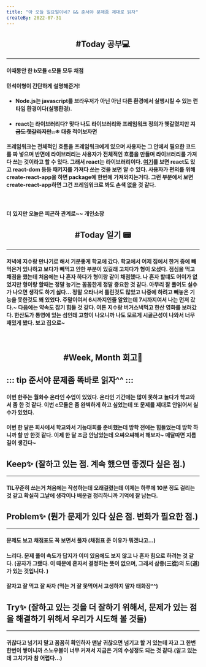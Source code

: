 ```yaml
---
title: "아 오늘 일요일이네? && 준서야 문제좀 제대로 읽자"
createBy: 2022-07-31
---
```


<h2 style="text-align:center">#Today 공부💻</h2>

---
#### 이때동안 한 b모듈 c모듈 모두 채점
#### 민석이형이 간단하게 설명해준거!
- #### Node.js는 javascript를 브라우저가 아닌 아닌 다른 환경에서 실행시킬 수 있는 런타임 환경이다(실행환경).
- #### react는 라이브러리다? 맞다 나도 라이브러리와 프레임워크 정의가 헷갈렸지만 ~~지금도 헷갈리지만..ㅎ~~ 대충 적어보자면 
#### 프레임워크는 전체적인 흐름을 프레임워크에게 있으며 사용자는 그 안에서 필요한 코드를 짜 넣으며 반면에 라이브러리는 사용자가 전체적인 흐름을 만들며 라이브러리를 가져다 쓰는 것이라고 할 수 있다. 그래서 react는 라이브러리이다. [여기](https://github.com/facebook/react/tree/main/packages)를 보면 react도 있고 react-dom 등등 패키지를 가져다 쓰는 것을 보면 알 수 있다. 사용자가 편의를 위해 create-react-app을 하면 package에 한번에 가져와지는거다. 그런 부분에서 보면 create-react-app하면 그건 프레임워크로 봐도 손색 없을 것 같다.
<br>

#### 더 있지만 오늘은 피곤하 관계로~~ 개인소장


<h2 style="text-align:center">#Today 일기 📟</h2>

---
#### 저녁에 지수랑 만나기로 해서 기분좋게 학교에 갔다. 학교에서 어제 집에서 한거 중에 빼먹은거 있나하고 보다가 빼먹고 안한 부분이 있길래 고치다가 형이 오셨다. 점심을 먹고 채점을 했는데 처음에는 나 혼자 하다가 형이랑 같이 채점했다. 나 혼자 할떄도 어이가 없었지만 형이랑 할때는 정말 능기는 꼼꼼한게 정말 중요한 것 같다. 아무리 잘 풀어도 실수가 나오면 생각도 하기 싫다... 정말 오타나서 틀린것도 많았고 나중에 하려고 빼놓은 기능을 못한것도 꽤 있었다. 주말이여서 6시까지인줄 알았는데 7시까지여서 나는 먼저 갔다.~ 다음에는 약속도 잡기 힘들 것 같다. 여튼 지수랑 버거스낵먹고 한산 영화를 보러갔다. 한산도가 통영에 있는 섬인데 고향이 나오니까 나도 모르게 시골근성이 나와서 너무 재밌게 봤다. 보고 집으로~

<br/>

<h2 style="text-align:center">#Week, Month 회고🎇</h2>

::: tip 
준서야 문제좀 똑바로 읽자^^
::: 
---
#### 이번 한주는 월화수 온라인 수업이 있었다. 온라인 기간에는 많이 못하고 놀다가 학교와서 좀 한 것 같다. 이번 c모듈은 좀 완벽하게 하고 싶었는데 또 문제를 제대로 안읽어서 실수가 있었다. 
#### 이번 한 달은 회사에서 학교와서 기능대회를 준비했는데 방학 전에는 힘들었는데 방학 하니까 할 만 한것 같다. 이제 한 달 조금 안남았는데 으쌰으쌰해서 해보자~ 매달따면 지름길이 생긴다~



## Keep✨  (잘하고 있는 점. 계속 했으면 좋겠다 싶은 점.)
---
#### TIL꾸준히 쓰는거 처음에는 작성하는데 오래걸렸는데 이제는 하루에 10분 정도 걸리는 것 같고 확실히 그날에 생각이나 배운걸 정리하니까 기억에 잘 남는다.
#### 

## Problem✨ (뭔가 문제가 있다 싶은 점. 변화가 필요한 점.)
---
#### 문제도 보고 채점표도 꼭 보면서 풀자 (채점표 준 이유가 뭐겠냐고...)
#### 느리다. 문제 풀이 속도가 답지가 이미 있음에도 보지 않고 나 혼자 힘으로 하려는 것 같다. (공자가 그랬다. 이 때문에 혼자서 결정하는 뜻이 없으며, 그래서 삼종(三從)의 도(道)가 있는 것입니다. )
#### 잘자고 잘 먹고 잘 싸자 (먹는 거 잘 못먹어서 고생하지 말자 태화장^^)


## Try✨ (잘하고 있는 것을 더 잘하기 위해서, 문제가 있는 점을 해결하기 위해서 우리가 시도해 볼 것들)
---
#### 귀찮다고 넘기지 말고 꼼꼼히 확인하자 맨날 귀찮으면 넘기고 할 거 있는데 자고 그 한번한번이 쌓이니까 스노우볼이 너무 커져서 지금은 거의 수성정도 되는 것 같다.(알고 있는데 고치기자 참 어렵다...)



